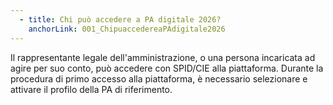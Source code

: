 ```yaml
---
  - title: Chi può accedere a PA digitale 2026?
    anchorLink: 001_ChipuaccedereaPAdigitale2026
---
```


Il rappresentante legale dell'amministrazione, o una persona incaricata ad agire per suo conto, può accedere con SPID/CIE alla piattaforma. Durante la procedura di primo accesso alla piattaforma, è necessario selezionare e attivare il profilo della PA di riferimento.